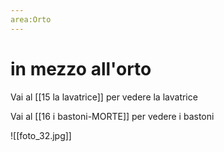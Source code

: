 ```yaml
---
area:Orto
---
```

# in mezzo all'orto

Vai al [[15 la lavatrice]] per vedere la lavatrice

Vai al [[16 i bastoni-MORTE]] per vedere i bastoni

![[foto_32.jpg]]